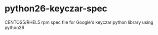 # python26-keyczar-spec
CENTOS5/RHEL5 rpm spec file for Google's keyczar python library using python26
